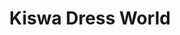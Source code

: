 ---
title: "Kiswa Dress World"
url: /elamthuruthy-kuttanellur-thrissur/kiswa-dress-world/
shop: Kleidung
---